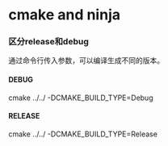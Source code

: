 # cmake and ninja

### 区分release和debug

通过命令行传入参数，可以编译生成不同的版本。

#### DEBUG

cmake ../../ -DCMAKE\_BUILD\_TYPE=Debug 

#### RELEASE

cmake ../../ -DCMAKE\_BUILD\_TYPE=Release



